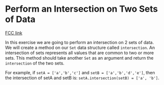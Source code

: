 # Perform an Intersection on Two Sets of Data

[FCC link](https://www.freecodecamp.org/learn/coding-interview-prep/data-structures/perform-an-intersection-on-two-sets-of-data)

In this exercise we are going to perform an intersection on 2 sets of data. We will create a method on our `Set` data structure called `intersection`. An intersection of sets represents all values that are common to two or more sets. This method should take another `Set` as an argument and return the `intersection` of the two sets.

For example, if `setA = ['a','b','c']` and `setB = ['a','b','d','e']`, then the intersection of setA and setB is: `setA.intersection(setB) = ['a', 'b']`.
